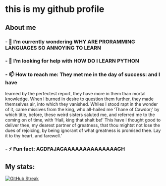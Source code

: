 # this is my github profile

## About me
### - 🌱 I’m currently wondering WHY ARE PRORAMMING LANGUAGES SO ANNOYING TO LEARN
### - 🤔 I’m looking for help with HOW DO I LEARN PYTHON
### - 📫 How to reach me: They met me in the day of success: and I have
learned by the perfectest report, they have more in
them than mortal knowledge. When I burned in desire
to question them further, they made themselves air,
into which they vanished. Whiles I stood rapt in
the wonder of it, came missives from the king, who
all-hailed me ‘Thane of Cawdor;’ by which title,
before, these weird sisters saluted me, and referred
me to the coming on of time, with ‘Hail, king that
shalt be!’ This have I thought good to deliver
thee, my dearest partner of greatness, that thou
mightst not lose the dues of rejoicing, by being
ignorant of what greatness is promised thee. Lay it
to thy heart, and farewell.’
### - ⚡ Fun fact: AGDFAJAGAAAAAAAAAAAAAAGH

## My stats:

[![GitHub Streak](http://github-readme-streak-stats.herokuapp.com?user=boxmaninnit&theme=dark&background=000000)](https://git.io/streak-stats)

<!--
**boxmaninnit/boxmaninnit** is a ✨ _special_ ✨ repository because its `README.md` (this file) appears on your GitHub profile.

Here are some ideas to get you started:

- 🌱 I’m currently learning 
- 🤔 I’m looking for help with 
- 📫 How to reach me:
- 😄 Pronouns: male
- ⚡ Fun fact:
-->
